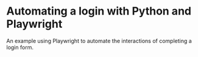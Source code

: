 # Automating a login with Python and Playwright

An example using Playwright to automate the interactions of completing a login form.
